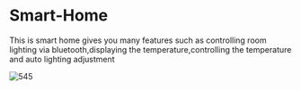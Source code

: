 # Smart-Home
This is smart home gives you many features such as controlling room lighting via bluetooth,displaying the temperature,controlling 
the temperature and auto lighting adjustment


![545](https://user-images.githubusercontent.com/61880349/98041043-f8b47300-1e29-11eb-8ada-eb925f9a9d83.png)
